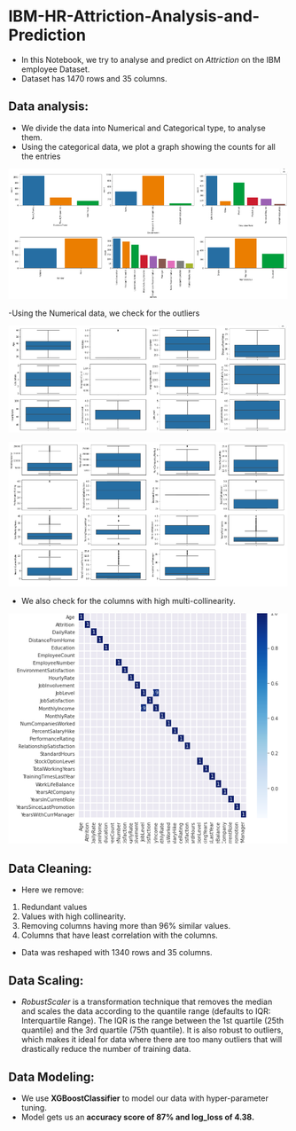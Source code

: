 # IBM-HR-Attriction-Analysis-and-Prediction
- In this Notebook, we try to analyse and predict on *Attriction* on the IBM employee Dataset. 
- Dataset has 1470 rows and 35 columns.

## Data analysis:
 -  We divide the data into Numerical and Categorical type, to analyse them.
 - Using the categorical data, we plot a graph showing the counts for all the entries
 
 ![](/Images/IBM1.png)
 
 -Using the Numerical data, we check for the outliers
 
 ![](/Images/IBM2.png)
 
 ![](/Images/IBM3.png)
 
 - We also check for the columns with high multi-collinearity.
 
 ![](/Images/corr.png)
 
## Data Cleaning:

 - Here we remove:
  1. Redundant values
  2. Values with high collinearity.
  3. Removing columns having more than 96% similar values.
  4. Columns that have least correlation with the columns.
- Data was reshaped with 1340 rows and 35 columns.

## Data Scaling:

  - *RobustScaler* is a transformation technique that removes the median and scales the data according to the quantile range (defaults to IQR: Interquartile Range). The IQR is the range between the 1st quartile (25th quantile) and the 3rd quartile (75th quantile). It is also robust to outliers, which makes it ideal for data where there are too many outliers that will drastically reduce the number of training data.
  
## Data Modeling:
  
  - We use **XGBoostClassifier** to model our data with hyper-parameter tuning.
  - Model gets us an **accuracy score of 87% and log_loss of 4.38.**
